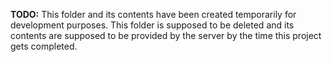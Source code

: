 **TODO:**
This folder and its contents have been created temporarily for development purposes.
This folder is supposed to be deleted and its contents are supposed to be provided by the server by the time this project gets completed.